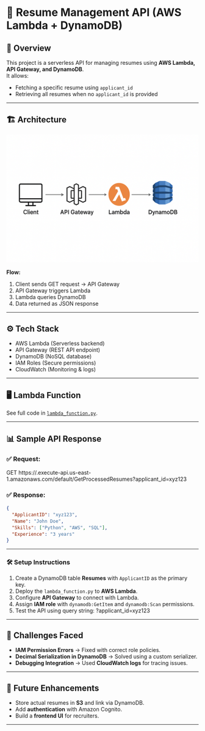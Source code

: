 # 📂 Resume Management API (AWS Lambda + DynamoDB)

## 🚀 Overview
This project is a serverless API for managing resumes using **AWS Lambda, API Gateway, and DynamoDB**.  
It allows:
- Fetching a specific resume using `applicant_id`
- Retrieving all resumes when no `applicant_id` is provided

---

## 🏗️ Architecture
![Architecture Diagram](architecture.png)

**Flow:**
1. Client sends GET request → API Gateway
2. API Gateway triggers Lambda
3. Lambda queries DynamoDB
4. Data returned as JSON response

---

## ⚙️ Tech Stack
- AWS Lambda (Serverless backend)
- API Gateway (REST API endpoint)
- DynamoDB (NoSQL database)
- IAM Roles (Secure permissions)
- CloudWatch (Monitoring & logs)

---

## 🖥️ Lambda Function
See full code in [`lambda_function.py`](lambda_function.py).

---

## 📊 Sample API Response
### ✅ Request:
GET https://<api-id>.execute-api.us-east-1.amazonaws.com/default/GetProcessedResumes?applicant_id=xyz123


### ✅ Response:
```json
{
  "ApplicantID": "xyz123",
  "Name": "John Doe",
  "Skills": ["Python", "AWS", "SQL"],
  "Experience": "3 years"
}
```
---

### 🛠️ Setup Instructions
1. Create a DynamoDB table **Resumes** with `ApplicantID` as the primary key.  
2. Deploy the `lambda_function.py` to **AWS Lambda**.  
3. Configure **API Gateway** to connect with Lambda.  
4. Assign **IAM role** with `dynamodb:GetItem` and `dynamodb:Scan` permissions.  
5. Test the API using query string:  ?applicant_id=xyz123


---

## 🚧 Challenges Faced
- **IAM Permission Errors** → Fixed with correct role policies.  
- **Decimal Serialization in DynamoDB** → Solved using a custom serializer.  
- **Debugging Integration** → Used **CloudWatch logs** for tracing issues.  

---

## 🔮 Future Enhancements
- Store actual resumes in **S3** and link via DynamoDB.  
- Add **authentication** with Amazon Cognito.  
- Build a **frontend UI** for recruiters.  


---
